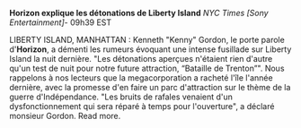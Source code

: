 ﻿**Horizon explique les détonations de Liberty Island**
*NYC Times [Sony Entertainment]*- 09h39 EST

LIBERTY ISLAND, MANHATTAN : Kenneth "Kenny" Gordon, le porte parole d'**Horizon**, a démenti les rumeurs évoquant une intense fusillade sur Liberty Island la nuit dernière. "Les détonations aperçues n'étaient rien d'autre qu'un test de nuit pour notre future attraction, “Bataille de Trenton”". Nous rappelons à nos lecteurs que la megacorporation a racheté l'île l'année dernière, avec la promesse d'en faire un parc d'attraction sur le thème de la guerre d'Indépendance. "Les bruits de rafales venaient d'un dysfonctionnement qui sera réparé à temps pour l'ouverture", a déclaré monsieur Gordon. Read more.